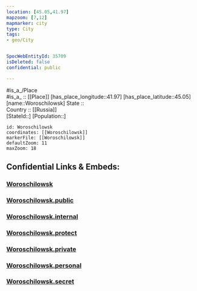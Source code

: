 ```yaml
---
location: [45.05,41.97] 
mapzoom: [7,12] 
mapmarker: city 
type: City
tags:
- geo/City


SpocWebEntityId: 35709
isDeleted: false
confidential: public

---
```

#is_a_/Place  
#is_a_ :: [[Place]] 
[has_place_longitude::41.97] 
[has_place_latitude::45.05] 
[name::Woroschilowsk] 
State ::  
Country :: [[Russia]]  
[StateId::] 
[Population::] 



```leaflet
id: Woroschilowsk
coordinates: [[Woroschilowsk]] 
markerFile: [[Woroschilowsk]] 
defaultZoom: 11 
maxZoom: 18
```


## Confidential Links & Embeds: 

### [Woroschilowsk](/_Standards/Earth/Continent/Europe/Europe~East/Russia/Russia~NorthCaucasus/Stavropol_Krai/City/Woroschilowsk.md) 

### [Woroschilowsk.public](/_public/Earth/Continent/Europe/Europe~East/Russia/Russia~NorthCaucasus/Stavropol_Krai/City/Woroschilowsk.public.md) 

### [Woroschilowsk.internal](/_internal/Earth/Continent/Europe/Europe~East/Russia/Russia~NorthCaucasus/Stavropol_Krai/City/Woroschilowsk.internal.md) 

### [Woroschilowsk.protect](/_protect/Earth/Continent/Europe/Europe~East/Russia/Russia~NorthCaucasus/Stavropol_Krai/City/Woroschilowsk.protect.md) 

### [Woroschilowsk.private](/_private/Earth/Continent/Europe/Europe~East/Russia/Russia~NorthCaucasus/Stavropol_Krai/City/Woroschilowsk.private.md) 

### [Woroschilowsk.personal](/_personal/Earth/Continent/Europe/Europe~East/Russia/Russia~NorthCaucasus/Stavropol_Krai/City/Woroschilowsk.personal.md) 

### [Woroschilowsk.secret](/_secret/Earth/Continent/Europe/Europe~East/Russia/Russia~NorthCaucasus/Stavropol_Krai/City/Woroschilowsk.secret.md)

